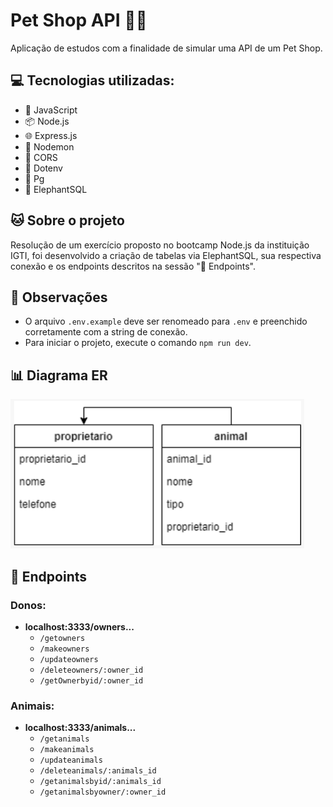 # Pet Shop API 🐾🏪
Aplicação de estudos com a finalidade de simular uma API de um Pet Shop.

## 💻 Tecnologias utilizadas:
* 📜 JavaScript
* 📦 Node.js
* 🌐 Express.js
* 🔄 Nodemon
* 🔀 CORS
* 🔑 Dotenv
* 🐘 Pg
* 🐘 ElephantSQL

## 🐱 Sobre o projeto
Resolução de um exercício proposto no bootcamp Node.js da instituição IGTI, foi desenvolvido a criação de tabelas via ElephantSQL, sua respectiva conexão e os endpoints descritos na sessão "🏁 Endpoints".

## 👀 Observações
* O arquivo ```.env.example``` deve ser renomeado para ```.env``` e preenchido corretamente com a string de conexão.
* Para iniciar o projeto, execute o comando ```npm run dev```.

## 📊 Diagrama ER
![Alt text](./assets/imgs/image.png)

## 🏁 Endpoints
### Donos:
* **localhost:3333/owners...**
  * ``/getowners``
  * ``/makeowners``
  * ``/updateowners``
  * ``/deleteowners/:owner_id``
  * ``/getOwnerbyid/:owner_id``
### Animais:
* **localhost:3333/animals...**
  * ``/getanimals``
  * ``/makeanimals``
  * ``/updateanimals``
  * ``/deleteanimals/:animals_id``
  * ``/getanimalsbyid/:animals_id``
  * ``/getanimalsbyowner/:owner_id``